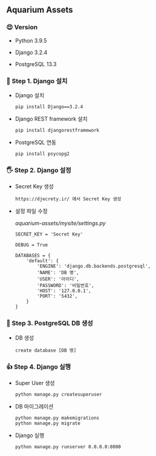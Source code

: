 ## Aquarium Assets

### 😍 Version

- Python 3.9.5

- Django 3.2.4

- PostgreSQL 13.3

### 🙏 Step 1. Django 설치

- Django 설치

  ```
  pip install Django==3.2.4
  ```

- Django REST framework 설치

  ```
  pip install djangorestframework
  ```

- PostgreSQL 연동

  ```
  pip install psycopg2
  ```

### 🖐 Step 2. Django 설정

- Secret Key 생성

  ```
  https://djecrety.ir/ 에서 Secret Key 생성
  ```

- 설정 파일 수정

  _aquarium-assets/mysite/settings.py_

  ```
  SECRET_KEY = 'Secret Key'
  ```

  ```
  DEBUG = True
  ```

  ```
  DATABASES = {
      'default': {
          'ENGINE': 'django.db.backends.postgresql',
          'NAME': 'DB 명',
          'USER': '아이디',
          'PASSWORD': '비밀번호',
          'HOST': '127.0.0.1',
          'PORT': '5432',
      }
  }
  ```

### 👜 Step 3. PostgreSQL DB 생성

- DB 생성

  ```
  create database [DB 명]
  ```

### 👍 Step 4. Django 실행

- Super User 생성

  ```
  python manage.py createsuperuser
  ```

- DB 마이그레이션

  ```
  python manage.py makemigrations
  python manage.py migrate
  ```

- Django 실행

  ```
  python manage.py runserver 0.0.0.0:8000
  ```
